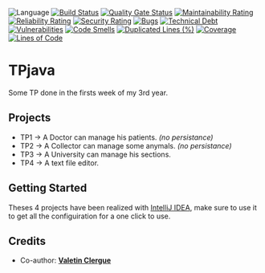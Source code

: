 ![Language](https://img.shields.io/github/languages/top/HandyS11/TPJava)
[![Build Status](https://codefirst.iut.uca.fr/api/badges/valentin.clergue/TPremiseAniveau/status.svg)](https://codefirst.iut.uca.fr/valentin.clergue/TPremiseAniveau)
[![Quality Gate Status](https://codefirst.iut.uca.fr/sonar/api/project_badges/measure?project=TPremiseAniveau&metric=alert_status&token=9e1f4645b86eb1abd678f85c330ad6047baebd85)](https://codefirst.iut.uca.fr/sonar/dashboard?id=TPremiseAniveau)
[![Maintainability Rating](https://codefirst.iut.uca.fr/sonar/api/project_badges/measure?project=TPremiseAniveau&metric=sqale_rating&token=9e1f4645b86eb1abd678f85c330ad6047baebd85)](https://codefirst.iut.uca.fr/sonar/dashboard?id=TPremiseAniveau)
[![Reliability Rating](https://codefirst.iut.uca.fr/sonar/api/project_badges/measure?project=TPremiseAniveau&metric=reliability_rating&token=9e1f4645b86eb1abd678f85c330ad6047baebd85)](https://codefirst.iut.uca.fr/sonar/dashboard?id=TPremiseAniveau)
[![Security Rating](https://codefirst.iut.uca.fr/sonar/api/project_badges/measure?project=TPremiseAniveau&metric=security_rating&token=9e1f4645b86eb1abd678f85c330ad6047baebd85)](https://codefirst.iut.uca.fr/sonar/dashboard?id=TPremiseAniveau)
[![Bugs](https://codefirst.iut.uca.fr/sonar/api/project_badges/measure?project=TPremiseAniveau&metric=bugs&token=9e1f4645b86eb1abd678f85c330ad6047baebd85)](https://codefirst.iut.uca.fr/sonar/dashboard?id=TPremiseAniveau)
[![Technical Debt](https://codefirst.iut.uca.fr/sonar/api/project_badges/measure?project=TPremiseAniveau&metric=sqale_index&token=9e1f4645b86eb1abd678f85c330ad6047baebd85)](https://codefirst.iut.uca.fr/sonar/dashboard?id=TPremiseAniveau)
[![Vulnerabilities](https://codefirst.iut.uca.fr/sonar/api/project_badges/measure?project=TPremiseAniveau&metric=vulnerabilities&token=9e1f4645b86eb1abd678f85c330ad6047baebd85)](https://codefirst.iut.uca.fr/sonar/dashboard?id=TPremiseAniveau)
[![Code Smells](https://codefirst.iut.uca.fr/sonar/api/project_badges/measure?project=TPremiseAniveau&metric=code_smells&token=9e1f4645b86eb1abd678f85c330ad6047baebd85)](https://codefirst.iut.uca.fr/sonar/dashboard?id=TPremiseAniveau)
[![Duplicated Lines (%)](https://codefirst.iut.uca.fr/sonar/api/project_badges/measure?project=TPremiseAniveau&metric=duplicated_lines_density&token=9e1f4645b86eb1abd678f85c330ad6047baebd85)](https://codefirst.iut.uca.fr/sonar/dashboard?id=TPremiseAniveau)
[![Coverage](https://codefirst.iut.uca.fr/sonar/api/project_badges/measure?project=TPremiseAniveau&metric=coverage&token=9e1f4645b86eb1abd678f85c330ad6047baebd85)](https://codefirst.iut.uca.fr/sonar/dashboard?id=TPremiseAniveau)
[![Lines of Code](https://codefirst.iut.uca.fr/sonar/api/project_badges/measure?project=TPremiseAniveau&metric=ncloc&token=9e1f4645b86eb1abd678f85c330ad6047baebd85)](https://codefirst.iut.uca.fr/sonar/dashboard?id=TPremiseAniveau)


# TPjava

Some TP done in the firsts week of my 3rd year.


## Projects

* TP1 -> A Doctor can manage his patients. *(no persistance)*
* TP2 -> A Collector can manage some anymals. *(no persistance)*
* TP3 -> A University can manage his sections.
* TP4 -> A text file editor.

## Getting Started

Theses 4 projects have been realized with [IntelliJ IDEA](https://www.jetbrains.com/idea/), make sure to use it to get all the configuiration for a one click to use.


## Credits

* Co-author: [**Valetin Clergue**](https://github.com/HandyS11)